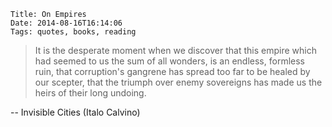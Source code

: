     Title: On Empires
    Date: 2014-08-16T16:14:06
    Tags: quotes, books, reading

> It is the desperate moment when we discover that this empire which
> had seemed to us the sum of all wonders, is an endless, formless
> ruin, that corruption's gangrene has spread too far to be healed by
> our scepter, that the triumph over enemy sovereigns has made us the
> heirs of their long undoing.

-- Invisible Cities (Italo Calvino)

<!-- more -->
